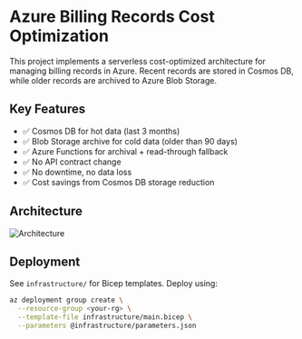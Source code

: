 # Azure Billing Records Cost Optimization

This project implements a serverless cost-optimized architecture for managing billing records in Azure. Recent records are stored in Cosmos DB, while older records are archived to Azure Blob Storage.

## Key Features

- ✅ Cosmos DB for hot data (last 3 months)
- ✅ Blob Storage archive for cold data (older than 90 days)
- ✅ Azure Functions for archival + read-through fallback
- ✅ No API contract change
- ✅ No downtime, no data loss
- ✅ Cost savings from Cosmos DB storage reduction

## Architecture

![Architecture](docs/architecture-diagram.png)

## Deployment

See `infrastructure/` for Bicep templates. Deploy using:

```bash
az deployment group create \
  --resource-group <your-rg> \
  --template-file infrastructure/main.bicep \
  --parameters @infrastructure/parameters.json
